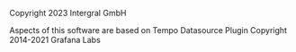 Copyright 2023 Intergral GmbH

Aspects of this software are based on
Tempo Datasource Plugin Copyright 2014-2021 Grafana Labs

